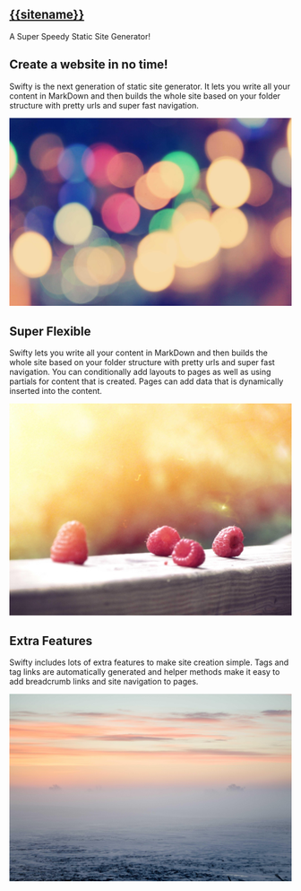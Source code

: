<section>
    <h1 class="display-l fancy-font logo"><a href="/">{{sitename}}</a></h1>
    <div class="gradient-text display-m text-center">A Super Speedy Static Site Generator!</div>
</section>


<section class="light-grey">

## Create a website in no time!

Swifty is the next generation of static site generator. It lets you write all your content in MarkDown and then builds the whole site based on your folder structure with pretty urls and super fast navigation.

![Hazy Lights](/images/lights.jpg)

</section>

<section>

## Super Flexible

Swifty lets you write all your content in MarkDown and then builds the whole site based on your folder structure with pretty urls and super fast navigation. You can conditionally add layouts to pages as well as using partials for content that is created. Pages can add data that is dynamically inserted into the content.

![Raspberries](/images/raspberries.jpg)

</section>

<section class="light-grey">

## Extra Features

Swifty includes lots of extra features to make site creation simple. Tags and tag links are automatically generated and helper methods make it easy to add breadcrumb links and site navigation to pages.

![Horizon](/images/horizon.jpg)

</section>